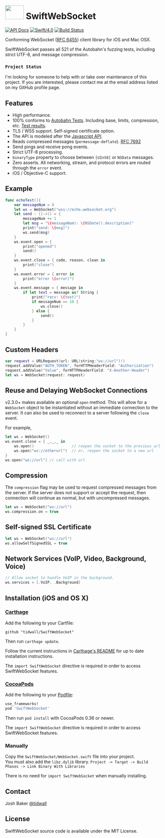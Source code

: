 # <img src="/tools/res/logo.png" height="45" width="60">&nbsp;SwiftWebSocket

[![API Docs](https://img.shields.io/badge/api-docs-blue.svg?style=flat-square)](http://tidwall.com/SwiftWebSocket/docs/)
[![Swift/4.0](https://img.shields.io/badge/swift-4.0-brightgreen.svg?style=flat-square)](https://developer.apple.com/swift/)
[![Build Status](https://img.shields.io/badge/build-passing-brightgreen.svg?style=flat-square)](http://tidwall.com/SwiftWebSocket/results/)

Conforming WebSocket ([RFC 6455](https://tools.ietf.org/html/rfc6455)) client library for iOS and Mac OSX.

SwiftWebSocket passes all 521 of the Autobahn's fuzzing tests, including strict UTF-8, and message compression.

### `Project Status`

I'm looking for someone to help with or take over maintenance of this project. 
If you are interested, please contact me at the email address listed on my GitHub profile page. 

## Features

- High performance.
- 100% conforms to [Autobahn Tests](http://autobahn.ws/testsuite/#test-suite-coverage). Including base, limits, compression, etc. [Test results](https://tidwall.github.io/SwiftWebSocket/results/).
- TLS / WSS support. Self-signed certificate option.
- The API is modeled after the [Javascript API](https://developer.mozilla.org/en-US/docs/Web/API/WebSocket).
- Reads compressed messages (`permessage-deflate`). [RFC 7692](https://tools.ietf.org/html/rfc7692)
- Send pings and receive pong events.
- Strict UTF-8 processing. 
- `binaryType` property to choose between `[UInt8]` or `NSData` messages.
- Zero asserts. All networking, stream, and protocol errors are routed through the `error` event.
- iOS / Objective-C support.

## Example

```swift
func echoTest(){
    var messageNum = 0
    let ws = WebSocket("wss://echo.websocket.org")
    let send : ()->() = {
        messageNum += 1
        let msg = "\(messageNum): \(NSDate().description)"
        print("send: \(msg)")
        ws.send(msg)
    }
    ws.event.open = {
        print("opened")
        send()
    }
    ws.event.close = { code, reason, clean in
        print("close")
    }
    ws.event.error = { error in
        print("error \(error)")
    }
    ws.event.message = { message in
        if let text = message as? String {
            print("recv: \(text)")
            if messageNum == 10 {
                ws.close()
            } else {
                send()
            }
        }
    }
}
```

## Custom Headers
```swift
var request = URLRequest(url: URL(string:"ws://url")!)
request.addValue("AUTH_TOKEN", forHTTPHeaderField: "Authorization")
request.addValue("Value", forHTTPHeaderField: "X-Another-Header")
let ws = WebSocket(request: request)
```

## Reuse and Delaying WebSocket Connections
v2.3.0+ makes available an optional `open` method. This will allow for a `WebSocket` object to be instantiated without an immediate connection to the server. It can also be used to reconnect to a server following the `close` event.

For example,

```swift
let ws = WebSocket()
ws.event.close = { _,_,_ in
    ws.open()                 // reopen the socket to the previous url
    ws.open("ws://otherurl")  // or, reopen the socket to a new url
}
ws.open("ws://url") // call with url
```

## Compression

The `compression` flag may be used to request compressed messages from the server. If the server does not support or accept the request, then connection will continue as normal, but with uncompressed messages.

```swift
let ws = WebSocket("ws://url")
ws.compression.on = true
```

## Self-signed SSL Certificate

```swift
let ws = WebSocket("ws://url")
ws.allowSelfSignedSSL = true
```

## Network Services (VoIP, Video, Background, Voice)

```swift
// Allow socket to handle VoIP in the background.
ws.services = [.VoIP, .Background] 
```
## Installation (iOS and OS X)

### [Carthage]

[Carthage]: https://github.com/Carthage/Carthage

Add the following to your Cartfile:

```
github "tidwall/SwiftWebSocket"
```

Then run `carthage update`.

Follow the current instructions in [Carthage's README][carthage-installation]
for up to date installation instructions.

[carthage-installation]: https://github.com/Carthage/Carthage#adding-frameworks-to-an-application

The `import SwiftWebSocket` directive is required in order to access SwiftWebSocket features.

### [CocoaPods]

[CocoaPods]: http://cocoapods.org

Add the following to your [Podfile](http://guides.cocoapods.org/using/the-podfile.html):

```ruby
use_frameworks!
pod 'SwiftWebSocket'
```

Then run `pod install` with CocoaPods 0.36 or newer.

The `import SwiftWebSocket` directive is required in order to access SwiftWebSocket features.

### Manually

Copy the `SwiftWebSocket/WebSocket.swift` file into your project.  
You must also add the `libz.dylib` library. `Project -> Target -> Build Phases -> Link Binary With Libraries`

There is no need for `import SwiftWebSocket` when manually installing.




## Contact
Josh Baker [@tidwall](http://twitter.com/tidwall)

## License

SwiftWebSocket source code is available under the MIT License.

